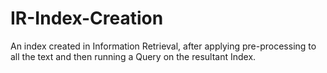# IR-Index-Creation
An index created in Information Retrieval, after applying pre-processing to all the text and then running a Query on the resultant Index.

